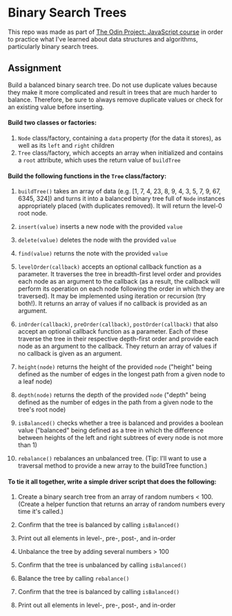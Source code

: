 # Binary Search Trees

This repo was made as part of <a href="https://www.theodinproject.com/lessons/javascript-binary-search-trees">The Odin Project: JavaScript course</a> in order to practice what I've learned about data structures and algorithms, particularly binary search trees.

## Assignment

Build a balanced binary search tree. Do not use duplicate values because they make it more complicated and result in trees that are much harder to balance. Therefore, be sure to always remove duplicate values or check for an existing value before inserting.

#### Build two classes or factories:

1. `Node` class/factory, containing a `data` property (for the data it stores), as well as its `left` and `right` children
1. `Tree` class/factory, which accepts an array when initialized and contains a `root` attribute, which uses the return value of `buildTree`

#### Build the following functions in the `Tree` class/factory:

1. `buildTree()` takes an array of data (e.g. [1, 7, 4, 23, 8, 9, 4, 3, 5, 7, 9, 67, 6345, 324]) and turns it into a balanced binary tree full of `Node` instances appropriately placed (with duplicates removed). It will return the level-0 root node.

1. `insert(value)` inserts a new node with the provided `value`

1. `delete(value)` deletes the node with the provided `value`

1. `find(value)` returns the note with the provided `value`

1. `levelOrder(callback)` accepts an optional callback function as a parameter. It traverses the tree in breadth-first level order and provides each node as an argument to the callback (as a result, the callback will perform its operation on each node following the order in which they are traversed). It may be implemented using iteration or recursion (try both!). It returns an array of values if no callback is provided as an argument.

1. `inOrder(callback)`, `preOrder(callback)`, `postOrder(callback)` that also accept an optional callback function as a parameter. Each of these traverse the tree in their respective depth-first order and provide each node as an argument to the callback. They return an array of values if no callback is given as an argument.

1. `height(node)` returns the height of the provided `node` ("height" being defined as the number of edges in the longest path from a given node to a leaf node)

1. `depth(node)` returns the depth of the provided `node` ("depth" being defined as the number of edges in the path from a given node to the tree's root node)

1. `isBalanced()` checks whether a tree is balanced and provides a boolean value ("balanced" being defined as a tree in which the difference between heights of the left and right subtrees of every node is not more than 1)

1. `rebalance()` rebalances an unbalanced tree. (Tip: I'll want to use a traversal method to provide a new array to the buildTree function.)

#### To tie it all together, write a simple driver script that does the following:

1. Create a binary search tree from an array of random numbers < 100. (Create a helper function that returns an array of random numbers every time it's called.)

1. Confirm that the tree is balanced by calling `isBalanced()`

1. Print out all elements in level-, pre-, post-, and in-order

1. Unbalance the tree by adding several numbers > 100

1. Confirm that the tree is unbalanced by calling `isBalanced()`

1. Balance the tree by calling `rebalance()`

1. Confirm that the tree is balanced by calling `isBalanced()`

1. Print out all elements in level-, pre-, post-, and in-order